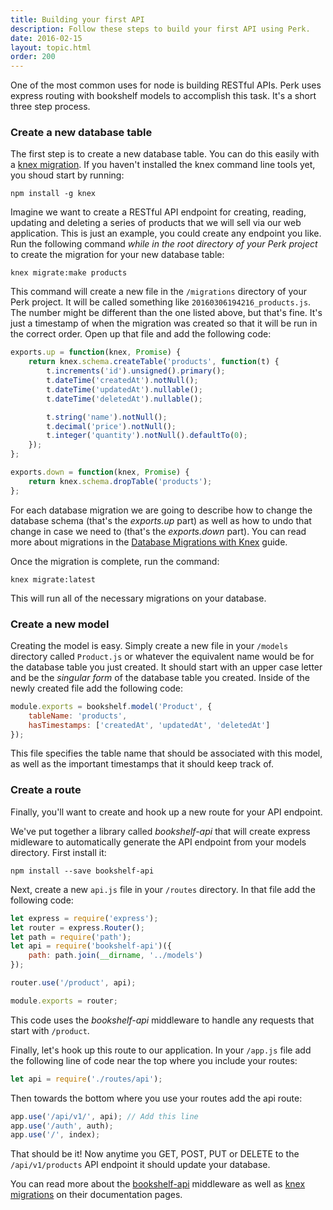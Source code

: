 ```yaml
---
title: Building your first API
description: Follow these steps to build your first API using Perk.
date: 2016-02-15
layout: topic.html
order: 200
---
```


One of the most common uses for node is building RESTful APIs. Perk uses express routing with bookshelf models to accomplish this task. It's a short three step process.

### Create a new database table

The first step is to create a new database table. You can do this easily with a [knex migration](http://knexjs.org/#Migrations). If you haven't installed the knex command line tools yet, you shoud start by running:

`npm install -g knex`

Imagine we want to create a RESTful API endpoint for creating, reading, updating and deleting a series of products that we will sell via our web application. This is just an example, you could create any endpoint you like. Run the following command *while in the root directory of your Perk project* to create the migration for your new database table:

`knex migrate:make products`

This command will create a new file in the `/migrations` directory of your Perk project. It will be called something like `20160306194216_products.js`. The number might be different than the one listed above, but that's fine. It's just a timestamp of when the migration was created so that it will be run in the correct order. Open up that file and add the following code:

```js
exports.up = function(knex, Promise) {
	return knex.schema.createTable('products', function(t) {
		t.increments('id').unsigned().primary();
		t.dateTime('createdAt').notNull();
		t.dateTime('updatedAt').nullable();
		t.dateTime('deletedAt').nullable();

		t.string('name').notNull();
		t.decimal('price').notNull();
		t.integer('quantity').notNull().defaultTo(0);
	});
};

exports.down = function(knex, Promise) {
	return knex.schema.dropTable('products');
};
```

For each database migration we are going to describe how to change the database schema (that's the *exports.up* part) as well as how to undo that change in case we need to (that's the *exports.down* part). You can read more about migrations in the [Database Migrations with Knex](/guides/database-migrations-knex.html) guide.

Once the migration is complete, run the command:

`knex migrate:latest`

This will run all of the necessary migrations on your database.

### Create a new model

Creating the model is easy. Simply create a new file in your `/models` directory called `Product.js` or whatever the equivalent name would be for the database table you just created. It should start with an upper case letter and be the *singular form* of the database table you created. Inside of the newly created file add the following code:

```js
module.exports = bookshelf.model('Product', {
	tableName: 'products',
	hasTimestamps: ['createdAt', 'updatedAt', 'deletedAt']
});
```

This file specifies the table name that should be associated with this model, as well as the important timestamps that it should keep track of.

### Create a route

Finally, you'll want to create and hook up a new route for your API endpoint.

We've put together a library called *bookshelf-api* that will create express midleware to automatically generate the API endpoint from your models directory. First install it:

`npm install --save bookshelf-api`

Next, create a new `api.js` file in your `/routes` directory. In that file add the following code:

```js
let express = require('express');
let router = express.Router();
let path = require('path');
let api = require('bookshelf-api')({
	path: path.join(__dirname, '../models')
});

router.use('/product', api);

module.exports = router;
```

This code uses the *bookshelf-api* middleware to handle any requests that start with `/product`.

Finally, let's hook up this route to our application. In your `/app.js` file add the following line of code near the top where you include your routes:

```js
let api = require('./routes/api');
```

Then towards the bottom where you use your routes add the api route:

```js
app.use('/api/v1/', api); // Add this line
app.use('/auth', auth);
app.use('/', index);
```

That should be it! Now anytime you GET, POST, PUT or DELETE to the `/api/v1/products` API endpoint it should update your database.

You can read more about the [bookshelf-api](https://github.com/alarner/bookshelf-api) middleware as well as [knex migrations](http://knexjs.org/#Migrations) on their documentation pages.